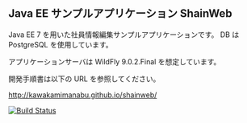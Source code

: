 Java EE サンプルアプリケーション ShainWeb
---------------------------------------------------------------------

Java EE 7 を用いた社員情報編集サンプルアプリケーションです。
DB は PostgreSQL を使用しています。

アプリケーションサーバは WildFly 9.0.2.Final を想定しています。

開発手順書は以下の URL を参照してください。

http://kawakamimanabu.github.io/shainweb/

[![Build Status](https://travis-ci.org/javadera/shainweb.svg?branch=master)](https://travis-ci.org/javadera/shainweb)
